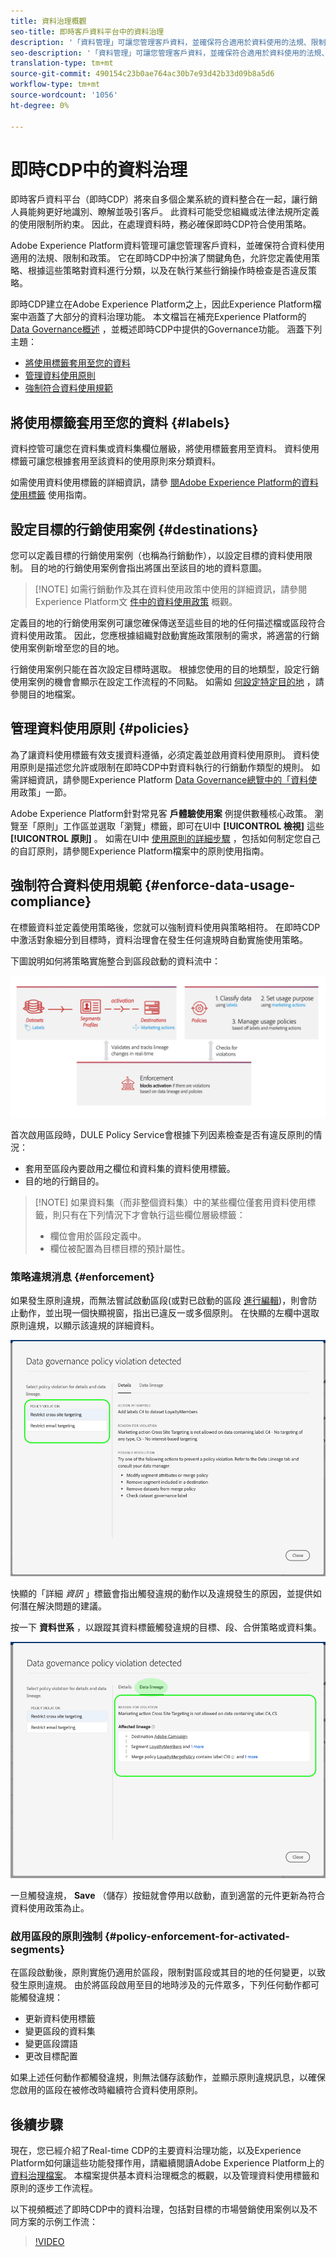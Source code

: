 ```yaml
---
title: 資料治理概觀
seo-title: 即時客戶資料平台中的資料治理
description: '「資料管理」可讓您管理客戶資料，並確保符合適用於資料使用的法規、限制和政策。 '
seo-description: '「資料管理」可讓您管理客戶資料，並確保符合適用於資料使用的法規、限制和政策。 '
translation-type: tm+mt
source-git-commit: 490154c23b0ae764ac30b7e93d42b33d09b8a5d6
workflow-type: tm+mt
source-wordcount: '1056'
ht-degree: 0%

---
```



# 即時CDP中的資料治理

即時客戶資料平台（即時CDP）將來自多個企業系統的資料整合在一起，讓行銷人員能夠更好地識別、瞭解並吸引客戶。 此資料可能受您組織或法律法規所定義的使用限制所約束。 因此，在處理資料時，務必確保即時CDP符合使用策略。

Adobe Experience Platform資料管理可讓您管理客戶資料，並確保符合資料使用適用的法規、限制和政策。 它在即時CDP中扮演了關鍵角色，允許您定義使用策略、根據這些策略對資料進行分類，以及在執行某些行銷操作時檢查是否違反策略。

即時CDP建立在Adobe Experience Platform之上，因此Experience Platform檔案中涵蓋了大部分的資料治理功能。 本文檔旨在補充Experience Platform的 [Data Governance概述](../../data-governance/home.md) ，並概述即時CDP中提供的Governance功能。 涵蓋下列主題：

* [將使用標籤套用至您的資料](#labels)
* [管理資料使用原則](#policies)
* [強制符合資料使用規範](#enforce-data-usage-compliance)

## 將使用標籤套用至您的資料 {#labels}

資料控管可讓您在資料集或資料集欄位層級，將使用標籤套用至資料。 資料使用標籤可讓您根據套用至該資料的使用原則來分類資料。

如需使用資料使用標籤的詳細資訊，請參 [閱Adobe Experience Platform的資料使用標籤](../../data-governance/labels/overview.md) 使用指南。

## 設定目標的行銷使用案例 {#destinations}

您可以定義目標的行銷使用案例（也稱為行銷動作），以設定目標的資料使用限制。 目的地的行銷使用案例會指出將匯出至該目的地的資料意圖。

>[!NOTE] 如需行銷動作及其在資料使用政策中使用的詳細資訊，請參閱Experience Platform文 [件中的資料使用政策](../../data-governance/policies/overview.md) 概觀。

定義目的地的行銷使用案例可讓您確保傳送至這些目的地的任何描述檔或區段符合資料使用政策。 因此，您應根據組織對啟動實施政策限制的需求，將適當的行銷使用案例新增至您的目的地。

行銷使用案例只能在首次設定目標時選取。 根據您使用的目的地類型，設定行銷使用案例的機會會顯示在設定工作流程的不同點。 如需如 [何設定特定目的地](../destinations/destinations-overview.md) ，請參閱目的地檔案。


## 管理資料使用原則 {#policies}

為了讓資料使用標籤有效支援資料遵循，必須定義並啟用資料使用原則。 資料使用原則是描述您允許或限制在即時CDP中對資料執行的行銷動作類型的規則。 如需詳細資訊，請參閱Experience Platform [Data Governance總覽中的「資料使](../../data-governance/home.md) 用政策」一節。

Adobe Experience Platform針對常見客 **戶體驗使用案** 例提供數種核心政策。 瀏覽至「原則」工作區並選取「瀏覽」標籤，即可在UI中 **[!UICONTROL 檢視]** 這些 **[!UICONTROL 原則]** 。 如需在UI中 [使用原則的詳細步驟](../../data-governance/policies/user-guide.md) ，包括如何制定您自己的自訂原則，請參閱Experience Platform檔案中的原則使用指南。

## 強制符合資料使用規範 {#enforce-data-usage-compliance}

在標籤資料並定義使用策略後，您就可以強制資料使用與策略相符。 在即時CDP中激活對象細分到目標時，資料治理會在發生任何違規時自動實施使用策略。

下圖說明如何將策略實施整合到區段啟動的資料流中：

![](assets/enforcement-flow.png)

首次啟用區段時，DULE Policy Service會根據下列因素檢查是否有違反原則的情況：

* 套用至區段內要啟用之欄位和資料集的資料使用標籤。
* 目的地的行銷目的。

>[!NOTE] 如果資料集（而非整個資料集）中的某些欄位僅套用資料使用標籤，則只有在下列情況下才會執行這些欄位層級標籤：
>* 欄位會用於區段定義中。
>* 欄位被配置為目標目標的預計屬性。


### 策略違規消息 {#enforcement}

如果發生原則違規，而無法嘗試啟動區段(或對已啟動的區段 [進行編輯](#policy-enforcement-for-activated-segments))，則會防止動作，並出現一個快顯視窗，指出已違反一或多個原則。 在快顯的左欄中選取原則違規，以顯示該違規的詳細資料。

![](assets/violation-popover.png)

快顯的「詳細 *資訊* 」標籤會指出觸發違規的動作以及違規發生的原因，並提供如何潛在解決問題的建議。

按一下 **資料世系** ，以跟蹤其資料標籤觸發違規的目標、段、合併策略或資料集。

![](assets/data-lineage.png)

一旦觸發違規， **Save** （儲存）按鈕就會停用以啟動，直到適當的元件更新為符合資料使用政策為止。

### 啟用區段的原則強制 {#policy-enforcement-for-activated-segments}

在區段啟動後，原則實施仍適用於區段，限制對區段或其目的地的任何變更，以致發生原則違規。 由於將區段啟用至目的地時涉及的元件眾多，下列任何動作都可能觸發違規：

* 更新資料使用標籤
* 變更區段的資料集
* 變更區段謂語
* 更改目標配置

如果上述任何動作都觸發違規，則無法儲存該動作，並顯示原則違規訊息，以確保您啟用的區段在被修改時繼續符合資料使用原則。

## 後續步驟

現在，您已經介紹了Real-time CDP的主要資料治理功能，以及Experience Platform如何讓這些功能發揮作用，請繼續閱讀Adobe Experience Platform上的 [資料治理檔案](../../data-governance/home.md)。 本檔案提供基本資料治理概念的概觀，以及管理資料使用標籤和原則的逐步工作流程。

以下視頻概述了即時CDP中的資料治理，包括對目標的市場營銷使用案例以及不同方案的示例工作流：

>[!VIDEO](https://video.tv.adobe.com/v/33631?quality=12&learn=on)
